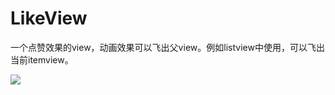 # LikeView

一个点赞效果的view，动画效果可以飞出父view。例如listview中使用，可以飞出当前itemview。

![](https://github.com/likeadog/LikeView/blob/master/screenshot/1.gif)  
